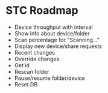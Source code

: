 # STC Roadmap

* Device throughput with interval
* Show info about device/folder
* Scan percentage for "Scanning..."
* Display new device/share requests
* Recent changes
* Override changes
* Get id
* Rescan folder
* Pause/resume folder/device
* Reset DB